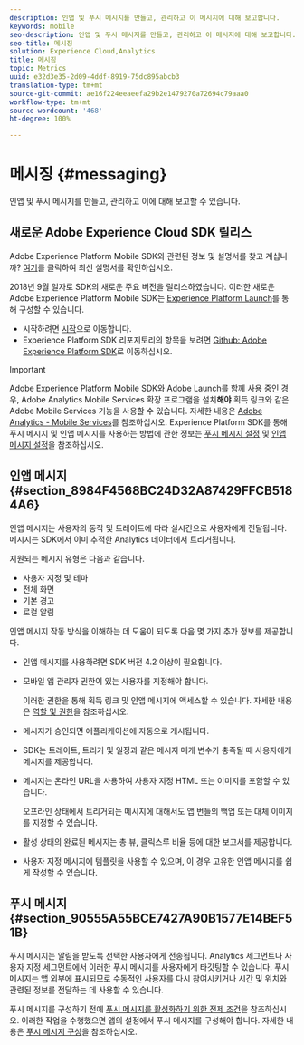 ```yaml
---
description: 인앱 및 푸시 메시지를 만들고, 관리하고 이 메시지에 대해 보고합니다.
keywords: mobile
seo-description: 인앱 및 푸시 메시지를 만들고, 관리하고 이 메시지에 대해 보고합니다.
seo-title: 메시징
solution: Experience Cloud,Analytics
title: 메시징
topic: Metrics
uuid: e32d3e35-2d09-4ddf-8919-75dc895abcb3
translation-type: tm+mt
source-git-commit: ae16f224eeaeefa29b2e1479270a72694c79aaa0
workflow-type: tm+mt
source-wordcount: '468'
ht-degree: 100%

---
```



# 메시징 {#messaging}

인앱 및 푸시 메시지를 만들고, 관리하고 이에 대해 보고할 수 있습니다.

## 새로운 Adobe Experience Cloud SDK 릴리스

Adobe Experience Platform Mobile SDK와 관련된 정보 및 설명서를 찾고 계십니까? [여기](https://aep-sdks.gitbook.io/docs/)를 클릭하여 최신 설명서를 확인하십시오.

2018년 9월 일자로 SDK의 새로운 주요 버전을 릴리스하였습니다. 이러한 새로운 Adobe Experience Platform Mobile SDK는 [Experience Platform Launch](https://www.adobe.com/kr/experience-platform/launch.html)를 통해 구성할 수 있습니다.

* 시작하려면 [시작](https://launch.adobe.com/)으로 이동합니다.
* Experience Platform SDK 리포지토리의 항목을 보려면 [Github: Adobe Experience Platform SDK](https://github.com/Adobe-Marketing-Cloud/acp-sdks)로 이동하십시오.

>[!IMPORTANT]
>
> Adobe Experience Platform Mobile SDK와 Adobe Launch를 함께 사용 중인 경우, Adobe Analytics Mobile Services 확장 프로그램을 설치&#x200B;**해야** 획득 링크와 같은 Adobe Mobile Services 기능을 사용할 수 있습니다. 자세한 내용은 [Adobe Analytics - Mobile Services](https://aep-sdks.gitbook.io/docs/using-mobile-extensions/adobe-analytics-mobile-services)를 참조하십시오. Experience Platform SDK를 통해 푸시 메시지 및 인앱 메시지를 사용하는 방법에 관한 정보는 [푸시 메시지 설정](https://aep-sdks.gitbook.io/docs/using-mobile-extensions/adobe-analytics-mobile-services#set-up-push-messaging) 및 [인앱 메시지 설정](https://aep-sdks.gitbook.io/docs/using-mobile-extensions/adobe-analytics-mobile-services#set-up-in-app-messaging)을 참조하십시오.

## 인앱 메시지 {#section_8984F4568BC24D32A87429FFCB5184A6}

인앱 메시지는 사용자의 동작 및 트레이트에 따라 실시간으로 사용자에게 전달됩니다. 메시지는 SDK에서 이미 추적한 Analytics 데이터에서 트리거됩니다.

지원되는 메시지 유형은 다음과 같습니다.

* 사용자 지정 및 테마
* 전체 화면
* 기본 경고
* 로컬 알림

인앱 메시지 작동 방식을 이해하는 데 도움이 되도록 다음 몇 가지 추가 정보를 제공합니다.

* 인앱 메시지를 사용하려면 SDK 버전 4.2 이상이 필요합니다.
* 모바일 앱 관리자 권한이 있는 사용자를 지정해야 합니다.

   이러한 권한을 통해 획득 링크 및 인앱 메시지에 액세스할 수 있습니다. 자세한 내용은 [역할 및 권한](/help/using/gs/c-mob-roles-and-permissions.md)을 참조하십시오.
* 메시지가 승인되면 애플리케이션에 자동으로 게시됩니다.
* SDK는 트레이트, 트리거 및 일정과 같은 메시지 매개 변수가 충족될 때 사용자에게 메시지를 제공합니다.
* 메시지는 온라인 URL을 사용하여 사용자 지정 HTML 또는 이미지를 포함할 수 있습니다.

   오프라인 상태에서 트리거되는 메시지에 대해서도 앱 번들의 백업 또는 대체 이미지를 지정할 수 있습니다.
* 활성 상태의 완료된 메시지는 총 뷰, 클릭스루 비율 등에 대한 보고서를 제공합니다.
* 사용자 지정 메시지에 템플릿을 사용할 수 있으며, 이 경우 고유한 인앱 메시지를 쉽게 작성할 수 있습니다.

## 푸시 메시지 {#section_90555A55BCE7427A90B1577E14BEF51B}

푸시 메시지는 알림을 받도록 선택한 사용자에게 전송됩니다. Analytics 세그먼트나 사용자 지정 세그먼트에서 이러한 푸시 메시지를 사용자에게 타깃팅할 수 있습니다. 푸시 메시지는 앱 외부에 표시되므로 수동적인 사용자를 다시 참여시키거나 시간 및 위치와 관련된 정보를 전달하는 데 사용할 수 있습니다.

푸시 메시지를 구성하기 전에 [푸시 메시지를 활성화하기 위한 전제 조건](/help/using/c-manage-app-settings/c-mob-confg-app/configure-push-messaging/prerequisites-push-messaging.md)을 참조하십시오. 이러한 작업을 수행했으면 앱의 설정에서 푸시 메시지를 구성해야 합니다. 자세한 내용은 [푸시 메시지 구성](/help/using/c-manage-app-settings/c-mob-confg-app/configure-push-messaging/configure-push-messaging.md)을 참조하십시오.
